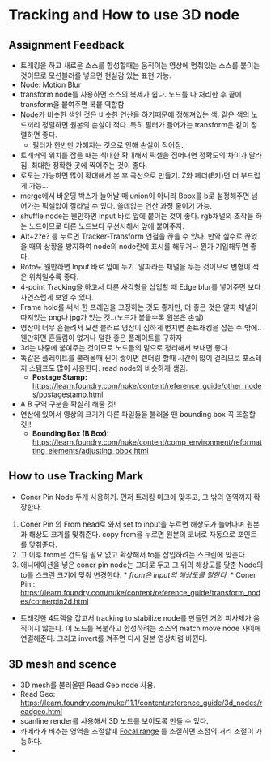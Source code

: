 # Tracking and How to use 3D node
## Assignment Feedback
* 트래킹을 하고 새로운 소스를 합성할때는 움직이는 영상에 멈춰있는 소스를 붙이는 것이므로 모션블러를 넣으면 현실감 있는 표현 가능. 
* Node: Motion Blur
* transform node를 사용하면 소스의 복제가 쉽다. 노드를 다 처리한 후 끝에 transform을 붙여주면 복붙 역할함
* Node가 비슷한 색인 것은 비슷한 연산을 하기때문에 정해져있는 색. 같은 색의 노드끼리 정렬하면 원본의 손실이 적다. 특히 필터가 들어가는 transform은 같이 정렬하면 좋다.
  * 필터가 한번만 가해지는 것으로 인해 손실이 적어짐.
* 트래커의 위치를 잡을 때는 최대한 확대해서 픽셀을 집어내면 정확도의 차이가 달라짐. 최대한 정확한 곳에 찍어주는 것이 좋다.
* 로토는 가능하면 많이 확대해서 본 후 곡선으로 만들기. Z와 페더(E키)면 더 부드럽게 가능...
* merge에서 바운딩 박스가 늘어날 때 union이 아니라 Bbox를 b로 설정해주면 넘어가는 픽셀없이 잘라낼 수 있다. 쓸데없는 연산 과정 줄이기 가능. 
* shuffle node는 웬만하면 input 바로 앞에 붙이는 것이 좋다. rgb채널의 조작을 하는 노드이므로 다른 노드보다 우선시해서 앞에 붙여주자.
* Alt+2?e? 를 누르면 Tracker-Transform 연결을 끊을 수 있다. 만약 실수로 끊었을 때의 상황을 방지하여 node의 node란에 표시를 해두거나 뭔가 기입해두면 좋다.
* Roto도 웬만하면 Input 바로 앞에 두기. 알파라는 채널을 두는 것이므로 변형이 적은 위치일수록 좋다.
* 4-point Tracking을 하고서 다른 사각형을 삽입할 때 Edge blur를 넣어주면 보다 자연스럽게 보일 수 있다.
* Frame hold를 써서 한 프레임을 고정하는 것도 좋지만, 더 좋은 것은 알파 채널이 따져있는 png나 jpg가 있는 것..(노드가 붙을수록 원본은 손실)
* 영상이 너무 흔들려서 모션 블러로 영상이 심하게 번지면 손트래킹을 잡는 수 밖에..웬만하면 흔들림이 없거나 덜한 좋은 플레이트를 구하자
* 3d는 나중에 붙여주는 것이므로 노드들의 밑으로 정리해서 보내면 좋다. 
* 똑같은 플레이트를 불러올때 씬이 쌓이면 렌더링 할때 시간이 많이 걸리므로 포스테지 스탬프도 많이 사용한다. read node와 비슷하게 생김.
  * **Postage Stamp:** https://learn.foundry.com/nuke/content/reference_guide/other_nodes/postagestamp.html
* A B 구역 구분을 확실히 해줄 것! 
* 연산에 있어서 영상의 크기가 다른 파일들을 불러올 땐 bounding box 꼭 조절할 것!!
  * **Bounding Box (B Box)**: https://learn.foundry.com/nuke/content/comp_environment/reformatting_elements/adjusting_bbox.html

## **How to use Tracking Mark**
  * Coner Pin Node 두개 사용하기. 먼저 트래킹 마크에 맞추고, 그 밖의 영역까지 확장한다.
  1. Coner Pin 의 From head로 와서 set to input을 누르면 해상도가 늘어나며 원본과 해상도 크기를 맞춰준다. copy from을 누르면 원본의 코너로 자동으로 포인트를 맞춰준다.
  2. 그 이후 from은 건드릴 필요 없고 확장해서 to를 삽입하려는 스크린에 맞춘다. 
  3. 애니메이션을 넣은 coner pin node는 그대로 두고 그 위의 해상도를 맞춘 Node의 to를 스크린 크기에 맞춰 변경한다.
    * *from은 input의 해상도를 말한다.*
    * Coner Pin : https://learn.foundry.com/nuke/content/reference_guide/transform_nodes/cornerpin2d.html
  * 트래킹한 4트랙을 잡고서 tracking to stabilize node를 만들면 거의 피사체가 움직이지 않는다. 이 노드를 복붙하고 합성하려는 소스의 match move node 사이에 연결해준다. 그리고 invert를 켜주면 다시 원본 영상처럼 바뀐다.

## **3D mesh and scence**
  * 3D mesh를 불러올땐 Read Geo node 사용.
  * Read Geo: https://learn.foundry.com/nuke/11.1/content/reference_guide/3d_nodes/readgeo.html
  * scanline render를 사용해서 3D 노드를 보이도록 만들 수 있다.
  * 카메라가 비추는 영역을 조절할때 <u>Focal range</u> 를 조절하면 초점의 거리 조절이 가능하다.
  * 


